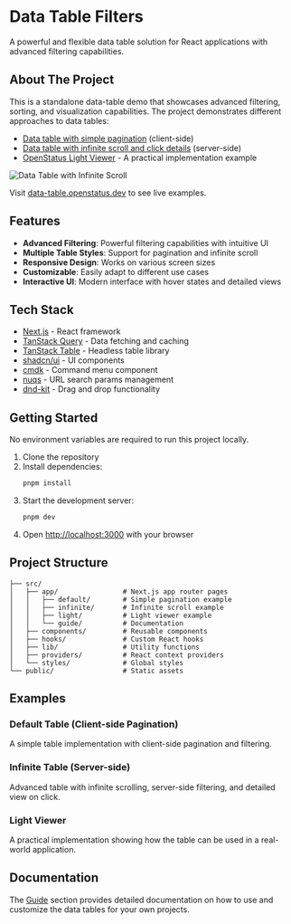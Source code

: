 # Data Table Filters

A powerful and flexible data table solution for React applications with advanced filtering capabilities.

## About The Project

This is a standalone data-table demo that showcases advanced filtering, sorting, and visualization capabilities. The project demonstrates different approaches to data tables:

- [Data table with simple pagination](https://data-table.openstatus.dev/default) (client-side)
- [Data table with infinite scroll and click details](https://data-table.openstatus.dev/infinite) (server-side)
- [OpenStatus Light Viewer](https://data-table.openstatus.dev/light) - A practical implementation example

![Data Table with Infinite Scroll](https://data-table.openstatus.dev/assets/data-table-infinite.png)

Visit [data-table.openstatus.dev](https://data-table.openstatus.dev) to see live examples.

## Features

- **Advanced Filtering**: Powerful filtering capabilities with intuitive UI
- **Multiple Table Styles**: Support for pagination and infinite scroll
- **Responsive Design**: Works on various screen sizes
- **Customizable**: Easily adapt to different use cases
- **Interactive UI**: Modern interface with hover states and detailed views

## Tech Stack

- [Next.js](https://nextjs.org) - React framework
- [TanStack Query](https://tanstack.com/query/latest) - Data fetching and caching
- [TanStack Table](https://tanstack.com/table/latest) - Headless table library
- [shadcn/ui](https://ui.shadcn.com) - UI components
- [cmdk](http://cmdk.paco.me) - Command menu component
- [nuqs](http://nuqs.47ng.com) - URL search params management
- [dnd-kit](https://dndkit.com) - Drag and drop functionality

## Getting Started

No environment variables are required to run this project locally.

1. Clone the repository
2. Install dependencies:
   ```bash
   pnpm install
   ```
3. Start the development server:
   ```bash
   pnpm dev
   ```
4. Open [http://localhost:3000](http://localhost:3000) with your browser

## Project Structure

```
├── src/
│   ├── app/                # Next.js app router pages
│   │   ├── default/        # Simple pagination example
│   │   ├── infinite/       # Infinite scroll example
│   │   ├── light/          # Light viewer example
│   │   └── guide/          # Documentation
│   ├── components/         # Reusable components
│   ├── hooks/              # Custom React hooks
│   ├── lib/                # Utility functions
│   ├── providers/          # React context providers
│   └── styles/             # Global styles
└── public/                 # Static assets
```

## Examples

### Default Table (Client-side Pagination)

A simple table implementation with client-side pagination and filtering.

### Infinite Table (Server-side)

Advanced table with infinite scrolling, server-side filtering, and detailed view on click.

### Light Viewer

A practical implementation showing how the table can be used in a real-world application.

## Documentation

The [Guide](https://data-table.openstatus.dev/guide) section provides detailed documentation on how to use and customize the data tables for your own projects.
